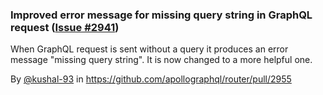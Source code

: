 ### Improved error message for missing query string in GraphQL request ([Issue #2941](https://github.com/apollographql/router/issues/2941))

When GraphQL request is sent without a query it produces an error message "missing query string". It is now changed to a more helpful one.  

By [@kushal-93](https://github.com/kushal-93) in https://github.com/apollographql/router/pull/2955
